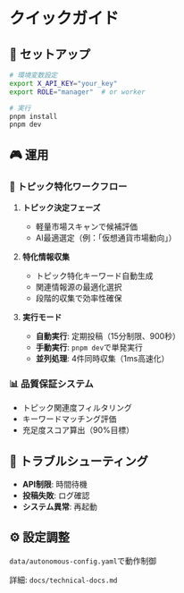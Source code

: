 # クイックガイド

## 🔧 セットアップ
```bash
# 環境変数設定
export X_API_KEY="your_key"  
export ROLE="manager"  # or worker

# 実行
pnpm install
pnpm dev
```

## 🎮 運用

### 🎯 トピック特化ワークフロー
1. **トピック決定フェーズ**
   - 軽量市場スキャンで候補評価
   - AI最適選定（例：「仮想通貨市場動向」）

2. **特化情報収集**
   - トピック特化キーワード自動生成
   - 関連情報源の最適化選択
   - 段階的収集で効率性確保

3. **実行モード**
   - **自動実行**: 定期投稿（15分制限、900秒）
   - **手動実行**: `pnpm dev`で単発実行
   - **並列処理**: 4件同時収集（1ms高速化）

### 📊 品質保証システム
- トピック関連度フィルタリング
- キーワードマッチング評価
- 充足度スコア算出（90%目標）

## 🚨 トラブルシューティング  
- **API制限**: 時間待機
- **投稿失敗**: ログ確認
- **システム異常**: 再起動

## ⚙️ 設定調整
`data/autonomous-config.yaml`で動作制御

詳細: `docs/technical-docs.md`